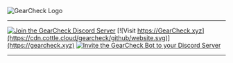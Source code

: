 ![GearCheck Logo](https://cdn.cottle.cloud/gearcheck/github/gearcheck-full.svg)

---

[![Join the GearCheck Discord Server](https://cdn.cottle.cloud/gearcheck/github/join.svg)](https://discord.gg/p2v8Pe6HQ5)
[![Visit https://GearCheck.xyz](https://cdn.cottle.cloud/gearcheck/github/website.svg)](https://gearcheck.xyz)
[![Invite the GearCheck Bot to your Discord Server](https://cdn.cottle.cloud/gearcheck/github/invite.svg)](#!)

---
